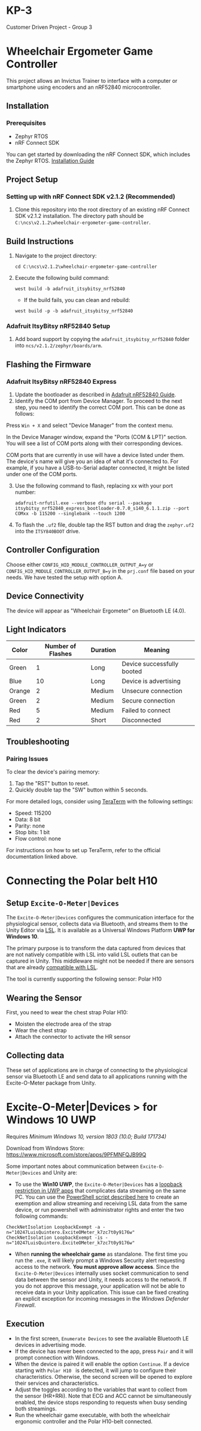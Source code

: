# KP-3
Customer Driven Project - Group 3

# Wheelchair Ergometer Game Controller

This project allows an Invictus Trainer to interface with a computer or smartphone using encoders and an nRF52840 microcontroller.
## Installation

### Prerequisites
- Zephyr RTOS
- nRF Connect SDK

You can get started by downloading the nRF Connect SDK, which includes the Zephyr RTOS. [Installation Guide](https://developer.nordicsemi.com/nRF_Connect_SDK/doc/2.1.2/nrf/gs_assistant.html)

## Project Setup

### Setting up with nRF Connect SDK v2.1.2 (Recommended)

1. Clone this repository into the root directory of an existing nRF Connect SDK v2.1.2 installation. The directory path should be `C:\ncs\v2.1.2\wheelchair-ergometer-game-controller`.

## Build Instructions

1. Navigate to the project directory:  
   ```
   cd C:\ncs\v2.1.2\wheelchair-ergometer-game-controller
   ```
2. Execute the following build command:  
   ```
   west build -b adafruit_itsybitsy_nrf52840
   ```

   - If the build fails, you can clean and rebuild:  
   ```
   west build -p -b adafruit_itsybitsy_nrf52840
   ```

### Adafruit ItsyBitsy nRF52840 Setup

1. Add board support by copying the `adafruit_itsybitsy_nrf52840` folder into `ncs/v2.1.2/zephyr/boards/arm`.

## Flashing the Firmware

### Adafruit ItsyBitsy nRF52840 Express

1. Update the bootloader as described in [Adafruit nRF52840 Guide](https://learn.adafruit.com/introducing-the-adafruit-nrf52840-feather/update-bootloader-use-command-line).
2. Identify the COM port from Device Manager. To proceed to the next step, you need to identify the correct COM port. This can be done as follows: 

Press `Win + X` and select "Device Manager" from the context menu. 

In the Device Manager window, expand the "Ports (COM & LPT)" section. You will see a list of COM ports along with their corresponding devices. 

COM ports that are currently in use will have a device listed under them. The device's name will give you an idea of what it's connected to. For example, if you have a USB-to-Serial adapter connected, it might be listed under one of the COM ports. 

3. Use the following command to flash, replacing xx with your port number:  
   ```
   adafruit-nrfutil.exe --verbose dfu serial --package itsybitsy_nrf52840_express_bootloader-0.7.0_s140_6.1.1.zip --port COMxx -b 115200 --singlebank --touch 1200
   ```
4. To flash the `.uf2` file, double tap the RST button and drag the `zephyr.uf2` into the `ITSY840BOOT` drive.

## Controller Configuration

Choose either `CONFIG_HID_MODULE_CONTROLLER_OUTPUT_A=y` or `CONFIG_HID_MODULE_CONTROLLER_OUTPUT_B=y` in the `prj.conf` file based on your needs. We have tested the setup with option A.

## Device Connectivity

The device will appear as "Wheelchair Ergometer" on Bluetooth LE (4.0).

## Light Indicators

| Color  | Number of Flashes | Duration | Meaning                    |
|--------|-------------------|----------|----------------------------|
| Green  | 1                 | Long     | Device successfully booted |
| Blue   | 10                | Long     | Device is advertising      |
| Orange | 2                 | Medium   | Unsecure connection        |
| Green  | 2                 | Medium   | Secure connection          |
| Red    | 5                 | Medium   | Failed to connect          |
| Red    | 2                 | Short    | Disconnected               |

## Troubleshooting

### Pairing Issues
To clear the device's pairing memory:
1. Tap the "RST" button to reset.
2. Quickly double tap the "SW" button within 5 seconds.

For more detailed logs, consider using [TeraTerm](https://ttssh2.osdn.jp/index.html.en) with the following settings:
- Speed: 115200
- Data: 8 bit
- Parity: none
- Stop bits: 1 bit
- Flow control: none

For instructions on how to set up TeraTerm, refer to the official documentation linked above.

# Connecting the Polar belt H10

## **Setup `Excite-O-Meter|Devices`**

The `Excite-O-Meter|Devices` configures the communication interface for the physiological sensor, collects data via Bluetooth, and streams them to the Unity Editor via [LSL](https://github.com/sccn/labstreaminglayer). It is available as a Universal Windows Platform **UWP for Windows 10**. 

The primary purpose is to transform the data captured from devices that are not natively compatible with LSL into valid LSL outlets that can be captured in Unity. This middleware might not be needed if there are sensors that are already [compatible with LSL](https://labstreaminglayer.readthedocs.io/info/supported_devices.html). 

The tool is currently supporting the following sensor: Polar H10

## Wearing the Sensor

First, you need to wear the chest strap Polar H10:
- Moisten the electrode area of the strap
- Wear the chest strap
- Attach the connector to activate the HR sensor

## Collecting data

These set of applications are in charge of connecting to the physiological sensor via Bluetooth LE and send data to all applications running with the Excite-O-Meter package from Unity.

# Excite-O-Meter|Devices > for Windows 10 UWP

Requires *Minimum Windows 10, version 1803 (10.0; Build 171734)* 

Download from Windows Store: https://www.microsoft.com/store/apps/9PFMNFQJB99Q

Some important notes about communication between `Excite-O-Meter|Devices` and Unity are:

- To use the **Win10 UWP**, the `Excite-O-Meter|Devices` has a [loopback restriction in UWP apps](https://stackoverflow.com/questions/33259763/uwp-enable-local-network-loopback) that complicates data streaming on the same PC. You can use the [PowerShell script described here](https://github.com/luisqtr/exciteometer-devices-UWP#creating-an-exception-for-the-loopback-restriction) to create an exemption and allow streaming and receiving LSL data from the same device, or run powershell with administrator rights and enter the two following commands:

```
CheckNetIsolation LoopbackExempt -a -n="10247LuisQuintero.ExciteOMeter_k7zc7t0y9176w"
CheckNetIsolation LoopbackExempt -is -n="10247LuisQuintero.ExciteOMeter_k7zc7t0y9176w"
```

- When **running the wheelchair game** as standalone. The first time you run the `.exe`, it will likely prompt a Windows Security alert requesting access to the network. **You must approve allow access**. Since the `Excite-O-Meter|Devices` internally uses socket communication to send data between the sensor and Unity, it needs access to the network. If you do not approve this message, your application will not be able to receive data in your Unity application. This issue can be fixed creating an explicit exception for incoming messages in the *Windows Defender Firewall*.

## Execution

- In the first screen, `Enumerate Devices` to see the available Bluetooth LE devices in advertising mode.
- If the device has never been connected to the app, press `Pair` and it will prompt connection with Windows.
- When the device is paired it will enable the option `Continue`. If a device starting with `Polar H10 ` is detected, it will jump to configure their characteristics. Otherwise, the second screen will be opened to explore their services and characteristics.
- Adjust the toggles according to the variables that want to collect from the sensor (HR+RRi). Note that ECG and ACC cannot be simultaneously enabled, the device stops responding to requests when busy sending both streamings.
- Run the wheelchair game executable, with both the wheelchair ergonomic controller and the Polar H10-belt connected.

